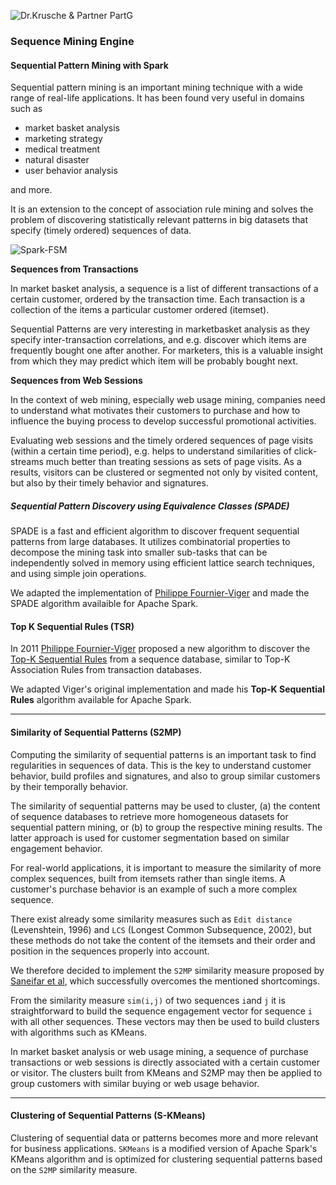![Dr.Krusche & Partner PartG](https://raw.github.com/skrusche63/spark-elastic/master/images/dr-kruscheundpartner.png)

### Sequence Mining Engine

#### Sequential Pattern Mining with Spark

Sequential pattern mining is an important mining technique with a wide range of real-life applications.
It has been found very useful in domains such as 

* market basket analysis
* marketing strategy 
* medical treatment
* natural disaster
* user behavior analysis

and more.

It is an extension to the concept of association rule mining and solves the problem of discovering statistically 
relevant patterns in big datasets that specify (timely ordered) sequences of data.

![Spark-FSM](https://raw.githubusercontent.com/skrusche63/spark-fsm/master/images/spark-fsm.png)

**Sequences from Transactions**

In market basket analysis, a sequence is a list of different transactions of a certain customer, ordered by the transaction time. Each transaction is a collection of the items a particular customer ordered (itemset). 

Sequential Patterns are very interesting in marketbasket analysis as they specify inter-transaction correlations, and e.g. discover which items are frequently bought one after another. For marketers, this is a valuable insight from which they may predict which item will be probably bought next.


**Sequences from Web Sessions**

In the context of web mining, especially web usage mining, companies need to understand what motivates their customers to purchase and how to influence the buying process to develop successful promotional activities.

Evaluating web sessions and the timely ordered sequences of page visits (within a certain time period), e.g. helps to understand similarities of click-streams much better than treating sessions as sets of page visits. As a results, visitors can be clustered or segmented not only by visited content, but also by their timely behavior and signatures.

##### Sequential Pattern Discovery using Equivalence Classes (SPADE)

SPADE is a fast and efficient algorithm to discover frequent sequential patterns from large databases. It utilizes combinatorial properties to decompose the mining task into smaller sub-tasks that can be independently solved in memory using efficient lattice search techniques, and using simple join operations.

We adapted the implementation of [Philippe Fournier-Viger](http://www.philippe-fournier-viger.com) and made the SPADE algorithm availaible for Apache Spark.

#### Top K Sequential Rules (TSR)

In 2011 [Philippe Fournier-Viger](http://www.philippe-fournier-viger.com) proposed a new algorithm to discover the [Top-K Sequential Rules](http://www.philippe-fournier-viger.com/spmf/TopSeqRules_sequential_rules_2.pdf) from a sequence database, similar to Top-K Association Rules from transaction databases.

We adapted Viger's original implementation and made his **Top-K Sequential Rules** algorithm available for Apache Spark.

---

#### Similarity of Sequential Patterns (S2MP)

Computing the similarity of sequential patterns is an important task to find regularities in sequences of data. This is the key to understand customer behavior, build profiles and signatures, and also to group similar customers by their temporally behavior.    

The similarity of sequential patterns may be used to cluster, (a) the content of sequence databases to retrieve more homogeneous datasets for sequential pattern mining, or (b) to group the respective mining results. The latter approach is used for customer segmentation based on similar engagement behavior.

For real-world applications, it is important to measure the similarity of more complex sequences, built from itemsets rather than single items. A customer's purchase behavior is an example of such a more complex sequence.

There exist already some similarity measures such as `Edit distance` (Levenshtein, 1996) and `LCS` (Longest Common Subsequence, 2002), but these methods do not take the content of the itemsets and their order and position in the sequences properly into account.

We therefore decided to implement the `S2MP` similarity measure proposed by [Saneifar et al](http://crpit.com/confpapers/CRPITV87Saneifar.pdf), which successfully overcomes the mentioned shortcomings.

From the similarity measure `sim(i,j)` of two sequences `i`and `j` it is straightforward to build the sequence engagement vector for sequence `i` with all other sequences. These vectors may then be used to build clusters with algorithms such as KMeans.

In market basket analysis or web usage mining, a sequence of purchase transactions or web sessions is directly associated with a certain customer or visitor. The clusters built from KMeans and S2MP may then be applied to group customers with similar buying or web usage behavior.

---

#### Clustering of Sequential Patterns (S-KMeans)

Clustering of sequential data or patterns becomes more and more relevant for business applications. `SKMeans` is a modified version of Apache Spark's KMeans algorithm and is optimized for clustering sequential patterns based on the `S2MP` similarity measure. 

